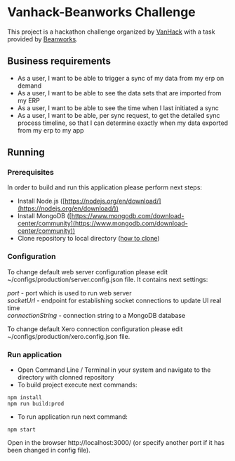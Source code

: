 # Vanhack-Beanworks Challenge

This project is a hackathon challenge organized by [VanHack](https://www.vanhack.com/) with a task provided by [Beanworks](https://www.beanworks.com/).


## Business requirements

- As a user, I want to be able to trigger a sync of my data from my erp on demand
- As a user, I want to be able to see the data sets that are imported from my ERP
- As a user, I want to be able to see the time when I last initiated a sync
- As a user, I want to be able, per sync request, to get the detailed sync process timeline, so
that I can determine exactly when my data exported from my erp to my app

## Running

### Prerequisites

In order to build and run this application please perform next steps:

* Install Node.js ([https://nodejs.org/en/download/](https://nodejs.org/en/download/))
* Install MongoDB ([https://www.mongodb.com/download-center/community](https://www.mongodb.com/download-center/community))
* Clone repository to local directory ([how to clone](https://help.github.com/en/github/creating-cloning-and-archiving-repositories/cloning-a-repository))

### Configuration

To change default web server configuration please edit ~/configs/production/server.config.json file. It contains next settings:

*port* - port which is used to run web server<br/>
*socketUrl* - endpoint for establishing socket connections to update UI real time<br/>
*connectionString* - connection string to a MongoDB database

To change default Xero connection configuration please edit ~/configs/production/xero.config.json file.

### Run application

- Open Command Line / Terminal in your system and navigate to the directory with clonned repository
- To build project execute next commands:

```
npm install
npm run build:prod
```

- To run application run next command:

```
npm start
```

Open in the browser http://localhost:3000/ (or specify another port if it has been changed in config file).
